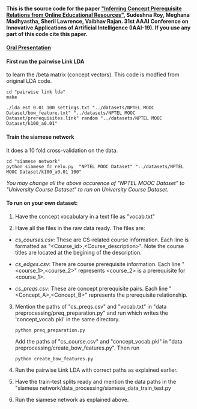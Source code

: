 #### This is the source code for the paper [**"Inferring Concept Prerequisite Relations from Online Educational Resources"**](https://arxiv.org/abs/1811.12640), Sudeshna Roy, Meghana Madhyastha, Sheril Lawrence, Vaibhav Rajan. 31st AAAI Conference on Innovative Applications of Artificial Intelligence (IAAI-19). If you use any part of this code cite this paper.

#### [**Oral Presentation**](https://github.com/suderoy/PREREQ-IAAI-19/blob/master/PREREQ_presentation.pdf)

#### First run the pairwise Link LDA 

to learn the /beta matrix (concept vectors). This code is modfied from original LDA code.

    cd "pairwise link lda"
    make

    ./lda est 0.01 100 settings.txt "../datasets/NPTEL MOOC Dataset/bow_feature.txt" "../datasets/NPTEL MOOC Dataset/prerequisites.link" random "../datasets/NPTEL MOOC Dataset/k100_a0.01"



#### Train the siamese network

It does a 10 fold cross-validation on the data.

    cd "siamese network"
    python siamese_fc_relu.py  "NPTEL MOOC Dataset" "../datasets/NPTEL MOOC Dataset/k100_a0.01 100"


*You may change all the above occurence of "NPTEL MOOC Dataset" to "University Course Dataset" to run on University Course Dataset.*


#### To run on your own dataset:

1. Have the concept vocabulary in a text file as "vocab.txt"

2. Have all the files in the raw data ready. The files are:

- *cs_courses.csv*: These are CS-related course information. Each line is formatted as "\<Course_id\>,\<Course_description\>". Note the course titles are located at the begining of the description.

- *cs_edges.csv*: There are course prerequisite information. Each line "\<course_1\>,\<course_2\>" represents \<course_2\> is a prerequisite for \<course_1\>.
  
- *cs_preqs.csv*: These are concept prerequisite pairs. Each line "\<Concept_A\>,\<Concept_B\>" represents the prerequisite relationship.


3. Mention the paths of "cs_preqs.csv" and "vocab.txt" in "data preprocessing/preq_preparation.py" and  run which writes the 'concept_vocab.pkl' in  the same directory.

       python preq_preparation.py
       
   Add the paths of "cs_course.csv" and "concept_vocab.pkl" in "data preprocessing/create_bow_features.py". Then run

       python create_bow_features.py

4. Run the pairwise Link LDA with correct paths as explained earlier. 

5. Have the train-test splits ready and mention the data paths in the "siamese network/data_processing/siamese_data_train_test.py

6. Run the siamese network as explained above.
